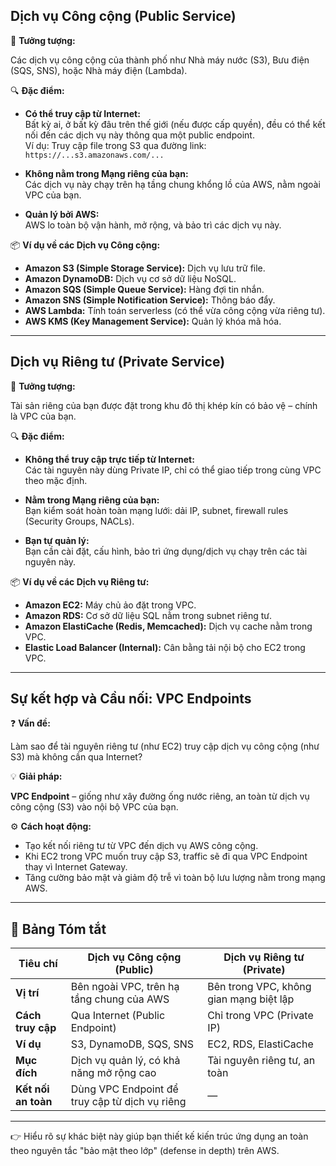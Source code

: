 

## Dịch vụ Công cộng (Public Service)

🧠 **Tưởng tượng:**

Các dịch vụ công cộng của thành phố như Nhà máy nước (S3), Bưu điện (SQS, SNS), hoặc Nhà máy điện (Lambda).

🔍 **Đặc điểm:**

- **Có thể truy cập từ Internet:**  
  Bất kỳ ai, ở bất kỳ đâu trên thế giới (nếu được cấp quyền), đều có thể kết nối đến các dịch vụ này thông qua một public endpoint.  
  Ví dụ: Truy cập file trong S3 qua đường link:  
  `https://...s3.amazonaws.com/...`

- **Không nằm trong Mạng riêng của bạn:**  
  Các dịch vụ này chạy trên hạ tầng chung khổng lồ của AWS, nằm ngoài VPC của bạn.

- **Quản lý bởi AWS:**  
  AWS lo toàn bộ vận hành, mở rộng, và bảo trì các dịch vụ này.

📦 **Ví dụ về các Dịch vụ Công cộng:**

- **Amazon S3 (Simple Storage Service):** Dịch vụ lưu trữ file.
- **Amazon DynamoDB:** Dịch vụ cơ sở dữ liệu NoSQL.
- **Amazon SQS (Simple Queue Service):** Hàng đợi tin nhắn.
- **Amazon SNS (Simple Notification Service):** Thông báo đẩy.
- **AWS Lambda:** Tính toán serverless (có thể vừa công cộng vừa riêng tư).
- **AWS KMS (Key Management Service):** Quản lý khóa mã hóa.

---

## Dịch vụ Riêng tư (Private Service)

🧠 **Tưởng tượng:**

Tài sản riêng của bạn được đặt trong khu đô thị khép kín có bảo vệ – chính là VPC của bạn.

🔍 **Đặc điểm:**

- **Không thể truy cập trực tiếp từ Internet:**  
  Các tài nguyên này dùng Private IP, chỉ có thể giao tiếp trong cùng VPC theo mặc định.

- **Nằm trong Mạng riêng của bạn:**  
  Bạn kiểm soát hoàn toàn mạng lưới: dải IP, subnet, firewall rules (Security Groups, NACLs).

- **Bạn tự quản lý:**  
  Bạn cần cài đặt, cấu hình, bảo trì ứng dụng/dịch vụ chạy trên các tài nguyên này.

📦 **Ví dụ về các Dịch vụ Riêng tư:**

- **Amazon EC2:** Máy chủ ảo đặt trong VPC.
- **Amazon RDS:** Cơ sở dữ liệu SQL nằm trong subnet riêng tư.
- **Amazon ElastiCache (Redis, Memcached):** Dịch vụ cache nằm trong VPC.
- **Elastic Load Balancer (Internal):** Cân bằng tải nội bộ cho EC2 trong VPC.

---

## Sự kết hợp và Cầu nối: VPC Endpoints

❓ **Vấn đề:**

Làm sao để tài nguyên riêng tư (như EC2) truy cập dịch vụ công cộng (như S3) mà không cần qua Internet?

💡 **Giải pháp:**

**VPC Endpoint** – giống như xây đường ống nước riêng, an toàn từ dịch vụ công cộng (S3) vào nội bộ VPC của bạn.

⚙️ **Cách hoạt động:**

- Tạo kết nối riêng tư từ VPC đến dịch vụ AWS công cộng.
- Khi EC2 trong VPC muốn truy cập S3, traffic sẽ đi qua VPC Endpoint thay vì Internet Gateway.
- Tăng cường bảo mật và giảm độ trễ vì toàn bộ lưu lượng nằm trong mạng AWS.

---

## 🧾 Bảng Tóm tắt

| Tiêu chí        | Dịch vụ Công cộng (Public)                  | Dịch vụ Riêng tư (Private)      |
|-----------------|---------------------------------------------|---------------------------------|
| **Vị trí**      | Bên ngoài VPC, trên hạ tầng chung của AWS   | Bên trong VPC, không gian mạng biệt lập |
| **Cách truy cập** | Qua Internet (Public Endpoint)             | Chỉ trong VPC (Private IP)      |
| **Ví dụ**       | S3, DynamoDB, SQS, SNS                      | EC2, RDS, ElastiCache           |
| **Mục đích**    | Dịch vụ quản lý, có khả năng mở rộng cao    | Tài nguyên riêng tư, an toàn    |
| **Kết nối an toàn** | Dùng VPC Endpoint để truy cập từ dịch vụ riêng | —                               |

---

👉 Hiểu rõ sự khác biệt này giúp bạn thiết kế kiến trúc ứng dụng an toàn theo nguyên tắc "bảo mật theo lớp" (defense in depth) trên AWS.

